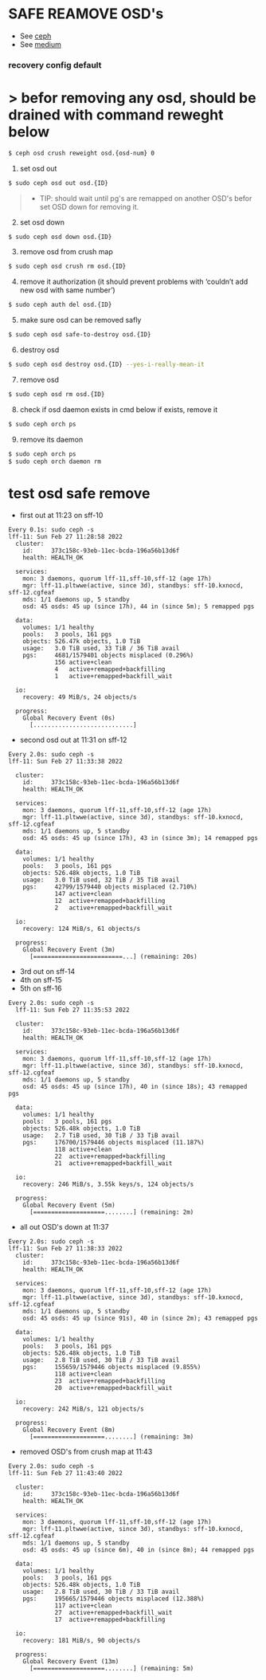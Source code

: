 
# SAFE REAMOVE OSD's
- See [ceph](https://docs.ceph.com/en/latest/rados/operations/add-or-rm-osds/#removing-the-osd)
- See [medium](https://vineetcic.medium.com/how-to-remove-add-osd-from-ceph-cluster-1c038eefe522)

### recovery config default

# > __befor removing any osd, should be drained with command reweght below__
```bash
$ ceph osd crush reweight osd.{osd-num} 0
```
1. set osd out
```bash
$ sudo ceph osd out osd.{ID}
```
> - TIP: should wait until pg's are remapped on another OSD's befor set OSD down for removing it.

2. set osd down
```bash
$ sudo ceph osd down osd.{ID}
```
3. remove osd from crush map
```bash
$ sudo ceph osd crush rm osd.{ID}
```
4. remove it authorization (it should prevent problems with ‘couldn’t add new osd with same number’)
```bash
$ sudo ceph auth del osd.{ID}
```
5. make sure osd can be removed safly
```bash
$ sudo ceph osd safe-to-destroy osd.{ID}
```
6. destroy osd
```bash
$ sudo ceph osd destroy osd.{ID} --yes-i-really-mean-it
```
7. remove osd
```bash
$ sudo ceph osd rm osd.{ID}
```
8. check if osd daemon exists in cmd below if exists, remove it
```bash
$ sudo ceph orch ps
```
9. remove its daemon
```bash
$ sudo ceph orch ps
$ sudo ceph orch daemon rm
```

# test osd safe remove 

- first out at 11:23 on sff-10

```
Every 0.1s: sudo ceph -s 
lff-11: Sun Feb 27 11:28:58 2022
  cluster:
    id:     373c158c-93eb-11ec-bcda-196a56b13d6f
    health: HEALTH_OK

  services:
    mon: 3 daemons, quorum lff-11,sff-10,sff-12 (age 17h)
    mgr: lff-11.pltwwe(active, since 3d), standbys: sff-10.kxnocd, sff-12.cgfeaf
    mds: 1/1 daemons up, 5 standby
    osd: 45 osds: 45 up (since 17h), 44 in (since 5m); 5 remapped pgs

  data:
    volumes: 1/1 healthy
    pools:   3 pools, 161 pgs
    objects: 526.47k objects, 1.0 TiB
    usage:   3.0 TiB used, 33 TiB / 36 TiB avail
    pgs:     4681/1579401 objects misplaced (0.296%)
             156 active+clean
             4   active+remapped+backfilling
             1   active+remapped+backfill_wait

  io:
    recovery: 49 MiB/s, 24 objects/s

  progress:
    Global Recovery Event (0s)
      [............................]
```
- second osd out at 11:31 on sff-12
```
Every 2.0s: sudo ceph -s                                                                                                                                                           lff-11: Sun Feb 27 11:33:38 2022

  cluster:
    id:     373c158c-93eb-11ec-bcda-196a56b13d6f
    health: HEALTH_OK

  services:
    mon: 3 daemons, quorum lff-11,sff-10,sff-12 (age 17h)
    mgr: lff-11.pltwwe(active, since 3d), standbys: sff-10.kxnocd, sff-12.cgfeaf
    mds: 1/1 daemons up, 5 standby
    osd: 45 osds: 45 up (since 17h), 43 in (since 3m); 14 remapped pgs

  data:
    volumes: 1/1 healthy
    pools:   3 pools, 161 pgs
    objects: 526.48k objects, 1.0 TiB
    usage:   3.0 TiB used, 32 TiB / 35 TiB avail
    pgs:     42799/1579440 objects misplaced (2.710%)
             147 active+clean
             12  active+remapped+backfilling
             2   active+remapped+backfill_wait

  io:
    recovery: 124 MiB/s, 61 objects/s

  progress:
    Global Recovery Event (3m)
      [=========================...] (remaining: 20s)
```
- 3rd out on sff-14
- 4th on sff-15
- 5th on sff-16
```
Every 2.0s: sudo ceph -s 
  lff-11: Sun Feb 27 11:35:53 2022

  cluster:
    id:     373c158c-93eb-11ec-bcda-196a56b13d6f
    health: HEALTH_OK

  services:
    mon: 3 daemons, quorum lff-11,sff-10,sff-12 (age 17h)
    mgr: lff-11.pltwwe(active, since 3d), standbys: sff-10.kxnocd, sff-12.cgfeaf
    mds: 1/1 daemons up, 5 standby
    osd: 45 osds: 45 up (since 17h), 40 in (since 18s); 43 remapped pgs

  data:
    volumes: 1/1 healthy
    pools:   3 pools, 161 pgs
    objects: 526.48k objects, 1.0 TiB
    usage:   2.7 TiB used, 30 TiB / 33 TiB avail
    pgs:     176700/1579446 objects misplaced (11.187%)
             118 active+clean
             22  active+remapped+backfilling
             21  active+remapped+backfill_wait

  io:
    recovery: 246 MiB/s, 3.55k keys/s, 124 objects/s

  progress:
    Global Recovery Event (5m)
      [====================........] (remaining: 2m)
```
- all out OSD's down at 11:37
``` 
Every 2.0s: sudo ceph -s      
lff-11: Sun Feb 27 11:38:33 2022
  cluster:
    id:     373c158c-93eb-11ec-bcda-196a56b13d6f
    health: HEALTH_OK

  services:
    mon: 3 daemons, quorum lff-11,sff-10,sff-12 (age 17h)
    mgr: lff-11.pltwwe(active, since 3d), standbys: sff-10.kxnocd, sff-12.cgfeaf
    mds: 1/1 daemons up, 5 standby
    osd: 45 osds: 45 up (since 91s), 40 in (since 2m); 43 remapped pgs

  data:
    volumes: 1/1 healthy
    pools:   3 pools, 161 pgs
    objects: 526.48k objects, 1.0 TiB
    usage:   2.8 TiB used, 30 TiB / 33 TiB avail
    pgs:     155659/1579446 objects misplaced (9.855%)
             118 active+clean
             23  active+remapped+backfilling
             20  active+remapped+backfill_wait

  io:
    recovery: 242 MiB/s, 121 objects/s

  progress:
    Global Recovery Event (8m)
      [====================........] (remaining: 3m)
```
- removed OSD's from crush map at 11:43
```
Every 2.0s: sudo ceph -s
lff-11: Sun Feb 27 11:43:40 2022

  cluster:
    id:     373c158c-93eb-11ec-bcda-196a56b13d6f
    health: HEALTH_OK

  services:
    mon: 3 daemons, quorum lff-11,sff-10,sff-12 (age 17h)
    mgr: lff-11.pltwwe(active, since 3d), standbys: sff-10.kxnocd, sff-12.cgfeaf
    mds: 1/1 daemons up, 5 standby
    osd: 45 osds: 45 up (since 6m), 40 in (since 8m); 44 remapped pgs

  data:
    volumes: 1/1 healthy
    pools:   3 pools, 161 pgs
    objects: 526.48k objects, 1.0 TiB
    usage:   2.8 TiB used, 30 TiB / 33 TiB avail
    pgs:     195665/1579446 objects misplaced (12.388%)
             117 active+clean
             27  active+remapped+backfill_wait
             17  active+remapped+backfilling

  io:
    recovery: 181 MiB/s, 90 objects/s

  progress:
    Global Recovery Event (13m)
      [====================........] (remaining: 5m)
```
